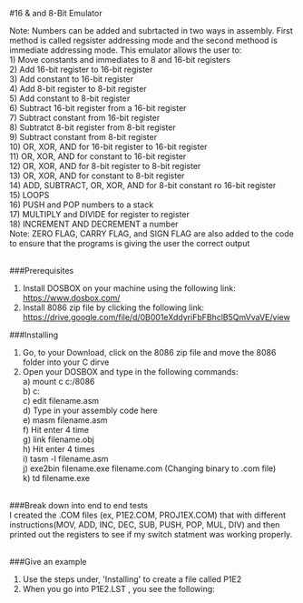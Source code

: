 #16 & and 8-Bit Emulator

Note: Numbers can be added and subrtacted in two ways in assembly. First method is called regsister addressing mode and the second methood is immediate addressing mode.
This emulator allows the user to: </br>
	1) Move constants and immediates to 8 and 16-bit registers </br>
	2) Add 16-bit register to 16-bit register </br>
	3) Add constant to 16-bit register </br>
	4) Add 8-bit register to 8-bit register </br>
	5) Add constant to 8-bit register </br>
	6) Subtract 16-bit register from a 16-bit register </br>
	7) Subtract constant from 16-bit register </br>
	8) Subtratct 8-bit register from 8-bit register </br>
	9) Subtract constant from 8-bit register </br>
	10) OR, XOR, AND for 16-bit register to 16-bit register </br>
	11) OR, XOR, AND for constant to 16-bit register </br>
	12) OR, XOR, AND for 8-bit register to 8-bit register </br>
	13) OR, XOR, AND for constant to 8-bit register </br>
	14) ADD, SUBTRACT, OR, XOR, AND for 8-bit constant ro 16-bit register </br>
	15) LOOPS </br>
	16) PUSH and POP numbers to a stack </br>
	17) MULTIPLY and DIVIDE for register to register </br>
	18) INCREMENT AND DECREMENT a number </br>
Note: ZERO FLAG, CARRY FLAG, and SIGN FLAG are also added to the code to ensure that the programs is giving the user the correct output </br> </br>
 
###Prerequisites </br>
1. Install DOSBOX on your machine using the following link: https://www.dosbox.com/ </br>
2. Install 8086 zip file by clicking the following link: https://drive.google.com/file/d/0B001eXddyriFbFBhclB5QmVvaVE/view </br>

###Installing
1. Go, to your Download, click on the 8086 zip file and move the 8086 folder into your C dirve </br>
2. Open your DOSBOX and type in the following commands: </br>
	a) mount c c:/8086  </br>
	b) c: </br>
	c) edit filename.asm </br>
	d) Type in your assembly code here </br>
	e) masm  filename.asm </br>
	f) Hit enter 4 time </br>
	g) link filename.obj </br>
	h) Hit enter 4 times </br>
	i) tasm -l filename.asm </br>
	j) exe2bin filename.exe filename.com (Changing binary to .com file) </br>
	k) td filename.exe </br> </br>

###Break down into end to end tests </br>
I created the .COM files (ex, P1E2.COM, PROJ1EX.COM) that with different 
instructions(MOV, ADD, INC, DEC, SUB, PUSH, POP, MUL, DIV) and then printed out the registers to see if my switch statment was working properly. </br> </br>

###Give an example
1) Use the steps under, 'Installing'  to create a file called P1E2 </br>
2) When you go into P1E2.LST , you see the following: </br>
